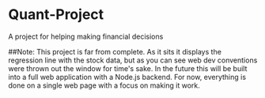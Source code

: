 # Quant-Project
A project for helping making financial decisions

##Note: This project is far from complete.  As it sits it displays the regression line with the stock data, but as you can see web dev conventions were thrown out the window for time's sake.  In the future this will be built into a full web application with a Node.js backend.  For now, everything is done on a single web page with a focus on making it work.

